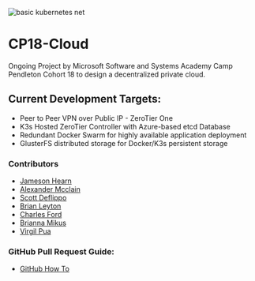 ![basic kubernetes net](https://user-images.githubusercontent.com/8126042/113801933-a9db7400-970e-11eb-8d90-6982a50fbba8.png)

# CP18-Cloud
Ongoing Project by Microsoft Software and Systems Academy Camp Pendleton Cohort 18 to design a decentralized private cloud.

## Current Development Targets:
- Peer to Peer VPN over Public IP - ZeroTier One
- K3s Hosted ZeroTier Controller with Azure-based etcd Database
- Redundant Docker Swarm for highly available application deployment
- GlusterFS distributed storage for Docker/K3s persistent storage


### Contributors

- [Jameson Hearn](https://www.linkedin.com/in/jameson-hearn/ "Jameson Hearn")
- [Alexander Mcclain](https://www.linkedin.com/in/alexander-mcclain/ "Alexander Mcclain")
- [Scott Deflippo](https://www.linkedin.com/in/scott-defillippo/ "Scott Deflippo")
- [Brian Leyton](https://www.linkedin.com/in/brian-leyton/ "Brian Leyton")
- [Charles Ford](https://www.linkedin.com/in/charlesford1/ "Charles Ford")
- [Brianna Mikus](https://www.linkedin.com/in/brianna-mikus/ "Brianna Mikus")
- [Virgil Pua](https://www.linkedin.com/in/virgil-pua/ "Virgil Pua")

### GitHub Pull Request Guide:
- [GitHub How To](https://opensource.com/article/19/7/create-pull-request-github)
